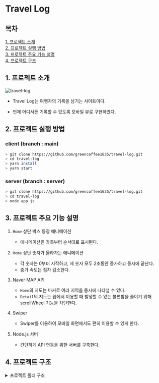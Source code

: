 # Travel Log

## 목차

[1. 프로젝트 소개](#1-프로젝트-소개)<br/>
[2. 프로젝트 실행 방법](#2-프로젝트-실행-방법)<br/>
[3. 프로젝트 주요 기능 설명](#3-프로젝트-주요-기능-설명)<br/>
[4. 프로젝트 구조](#4-프로젝트-구조)<br/>

## 1\. 프로젝트 소개

![travel-log](https://github.com/greencoffee1635/blob/main/docs/resource/result.gif)

- Travel Log는 여행자의 기록을 남기는 사이트이다.

- 언제 어디서든 기록할 수 있도록 모바일 뷰로 구현하였다.

## 2\. 프로젝트 실행 방법

### client (branch : main)

```bash
> git clone https://github.com/greencoffee1635/travel-log.git
> cd travel-log
> yarn install
> yarn start
```

### server (branch : server)

```bash
> git clone https://github.com/greencoffee1635/travel-log.git
> cd travel-log
> node app.js
```

## 3\. 프로젝트 주요 기능 설명

1. `Home` 상단 박스 등장 애니메이션

   - 애니메이션은 좌측부터 순서대로 표시된다.

2. `Home` 상단 숫자가 올라가는 애니메이션

   - 각 숫자는 0부터 시작하고, 세 숫자 모두 2초동안 증가하고 동시에 끝난다.
   - 증가 속도는 점차 감소한다.

3. Naver MAP API

   - `Home`의 지도는 마커로 여러 지역을 동시에 나타낼 수 있다.
   - `Detail`의 지도는 웹에서 이용할 때 발생할 수 있는 불편함을 줄이기 위해 scrollWheel 기능을 차단한다.

4. Swiper

   - Swiper를 이용하여 모바일 화면에서도 편히 이용할 수 있게 한다.

5. Node.js 서버

   - 간단하게 API 연동을 위한 서버를 구축한다.

## 4\. 프로젝트 구조

<details>
<summary><stronng>프로젝트 폴더 구조</strong></summary>

```
   src
┣ common
┃ ┣ assets
┃ ┃ ┣ fonts
┃ ┃ ┃ ┣ Montserrat-Regular.ttf
┃ ┃ ┃ ┗ Montserrat-SemiBold.ttf
┃ ┃ ┣ images
┃ ┃ ┃ ┣ arrow-left.svg
┃ ┃ ┃ ┣ arrow-right.svg
┃ ┃ ┃ ┣ back.svg
┃ ┃ ┃ ┣ home.svg
┃ ┃ ┃ ┣ location-dark.svg
┃ ┃ ┃ ┣ location-empty.svg
┃ ┃ ┃ ┣ location.svg
┃ ┃ ┃ ┣ phone.svg
┃ ┃ ┃ ┣ stamp.png
┃ ┃ ┃ ┣ star.svg
┃ ┃ ┃ ┣ time.svg
┃ ┃ ┃ ┗ traveler.svg
┃ ┃ ┗ index.js
┃ ┣ components
┃ ┃ ┣ elements
┃ ┃ ┃ ┣ Grid.js
┃ ┃ ┃ ┣ Image.js
┃ ┃ ┃ ┣ index.js
┃ ┃ ┃ ┗ Text.js
┃ ┃ ┣ Error.js
┃ ┃ ┣ index.js
┃ ┃ ┣ Line.js
┃ ┃ ┣ Loading.js
┃ ┃ ┣ RoundEdge.js
┃ ┃ ┗ Template.js
┃ ┣ styles
┃ ┃ ┗ GlobalStyle.js
┃ ┗ utils
┃ ┃ ┣ API.js
┃ ┃ ┣ ImageSwiper.js
┃ ┃ ┣ useCountUp.js
┃ ┃ ┗ useFadeIn.js
┣ pages
┃ ┣ detail
┃ ┃ ┣ Detail.js
┃ ┃ ┣ index.js
┃ ┃ ┣ PhotosList.js
┃ ┃ ┗ SpotMarkerMap.js
┃ ┗ home
┃ ┃ ┣ Background.js
┃ ┃ ┣ Home.js
┃ ┃ ┣ index.js
┃ ┃ ┣ Logo.js
┃ ┃ ┣ Metrics.js
┃ ┃ ┣ MultipleMarkerMap.js
┃ ┃ ┣ Navbar.js
┃ ┃ ┣ PlaceList.js
┃ ┃ ┣ TravelLog.js
┃ ┃ ┗ TravelPlan.js
┣ App.js
┗ index.js
```

   </details>
   <br/>
